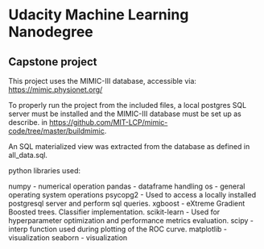 # Udacity Machine Learning Nanodegree
## Capstone project

This project uses the MIMIC-III database, accessible via:
https://mimic.physionet.org/

To properly run the project from the included files, a local postgres SQL server must be installed and the MIMIC-III database must be set up as describe. in https://github.com/MIT-LCP/mimic-code/tree/master/buildmimic.

An SQL materialized view was extracted from the database as defined in all_data.sql.

python libraries used:

numpy - numerical operation
pandas - dataframe handling
os - general operating system operations
psycopg2 - Used to access a locally installed postgresql server and perform sql queries. 
xgboost - eXtreme Gradient Boosted trees. Classifier implementation.
scikit-learn - Used for hyperparameter optimization and performance metrics evaluation.
scipy - interp function used during plotting of the ROC curve.
matplotlib - visualization
seaborn - visualization